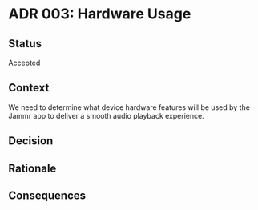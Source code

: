 # ADR 003: Hardware Usage

## Status

Accepted

## Context

We need to determine what device hardware features will be used by the Jammr app to deliver a smooth audio playback experience.

## Decision

## Rationale

## Consequences
